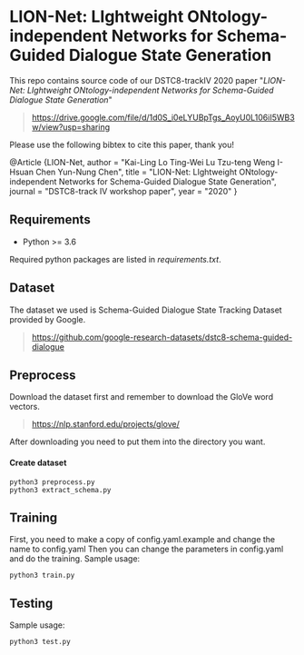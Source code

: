 LION-Net: LIghtweight ONtology-independent Networks for Schema-Guided Dialogue State Generation
===
This repo contains source code of our DSTC8-trackIV 2020 paper "*LION-Net: LIghtweight ONtology-independent Networks for Schema-Guided Dialogue State Generation*"
>https://drive.google.com/file/d/1d0S_i0eLYUBpTgs_AoyU0L106iI5WB3w/view?usp=sharing

Please use the following bibtex to cite this paper, thank you!

@Article {LION-Net,
author = "Kai-Ling Lo Ting-Wei Lu Tzu-teng Weng I-Hsuan Chen Yun-Nung Chen",
title = "LION-Net: LIghtweight ONtology-independent Networks for Schema-Guided Dialogue State Generation",
journal = "DSTC8-track IV workshop paper",
year = "2020"
}
## Requirements
* Python >= 3.6

Required python packages are listed in *requirements.txt*.

## Dataset

The dataset we used is Schema-Guided Dialogue State Tracking Dataset provided by Google.
> https://github.com/google-research-datasets/dstc8-schema-guided-dialogue

## Preprocess

Download the dataset first and remember to download the GloVe word vectors.
> https://nlp.stanford.edu/projects/glove/

After downloading you need to put them into the directory you want.
#### Create dataset
    python3 preprocess.py
    python3 extract_schema.py

## Training
First, you need to make a copy of config.yaml.example and change the name to config.yaml
Then you can change the parameters in config.yaml and do the training.
Sample usage:

    python3 train.py

## Testing
Sample usage:

    python3 test.py


